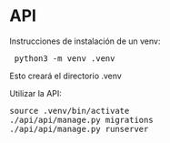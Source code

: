 # API 

Instrucciones de instalación de un venv:
<pre> python3 -m venv .venv </pre>

Esto creará el directorio .venv

Utilizar la API:
<pre>
source .venv/bin/activate
./api/api/manage.py migrations
./api/api/manage.py runserver
</pre>
